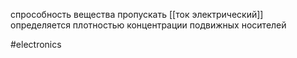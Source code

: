 спрособность вещества пропускать [[ток электрический]]
определяется плотностью концентрации подвижных носителей

#electronics